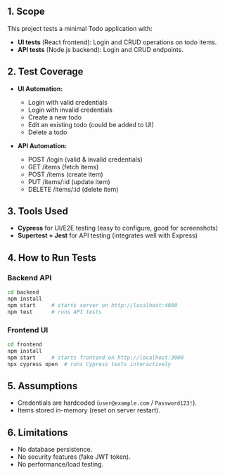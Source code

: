 ## 1. Scope
This project tests a minimal Todo application with:
- **UI tests** (React frontend): Login and CRUD operations on todo items.
- **API tests** (Node.js backend): Login and CRUD endpoints.

## 2. Test Coverage
- **UI Automation:**
  - Login with valid credentials
  - Login with invalid credentials
  - Create a new todo
  - Edit an existing todo (could be added to UI)
  - Delete a todo
  
- **API Automation:**
  - POST /login (valid & invalid credentials)
  - GET /items (fetch items)
  - POST /items (create item)
  - PUT /items/:id (update item)
  - DELETE /items/:id (delete item)

## 3. Tools Used
- **Cypress** for UI/E2E testing (easy to configure, good for screenshots)
- **Supertest + Jest** for API testing (integrates well with Express)

## 4. How to Run Tests
### Backend API
```bash
cd backend
npm install
npm start     # starts server on http://localhost:4000
npm test      # runs API tests
```

### Frontend UI
```bash
cd frontend
npm install
npm start     # starts frontend on http://localhost:3000
npx cypress open  # runs Cypress tests interactively
```

## 5. Assumptions
- Credentials are hardcoded (`user@example.com` / `Password123!`).
- Items stored in-memory (reset on server restart).

## 6. Limitations
- No database persistence.
- No security features (fake JWT token).
- No performance/load testing.
